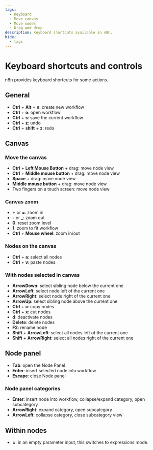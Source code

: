```yaml
---
tags:
  - Keyboard
  - Move canvas
  - Move nodes
  - Drag and drop
description: Keyboard shortcuts available in n8n.
hide:
  - tags
---
```


# Keyboard shortcuts and controls

n8n provides keyboard shortcuts for some actions.

## General
 
 - **Ctrl** + **Alt** + **n**: create new workflow
 - **Ctrl** + **o**: open workflow
 - **Ctrl** + **s**: save the current workflow 
 - **Ctrl** + **z**: undo
 - **Ctrl** + **shift** + **z**: redo

## Canvas

### Move the canvas

 - **Ctrl** + **Left Mouse Button** + drag: move node view
 - **Ctrl** + **Middle mouse button** + drag: move node view
 - **Space** + drag: move node view
 - **Middle mouse button** + drag: move node view
 - Two fingers on a touch screen: move node view

### Canvas zoom

- **+** or **=**: zoom in
- **-** or **_**: zoom out
- **0**: reset zoom level
- **1**: zoom to fit workflow
- **Ctrl** + **Mouse wheel**: zoom in/out

### Nodes on the canvas

- **Ctrl** + **a**: select all nodes
- **Ctrl** + **v**: paste nodes

### With nodes selected in canvas

 - **ArrowDown**: select sibling node below the current one
 - **ArrowLeft**: select node left of the current one
 - **ArrowRight**: select node right of the current one
 - **ArrowUp**: select sibling node above the current one
 - **Ctrl** + **c**: copy nodes
 - **Ctrl** + **x**: cut nodes
 - **d**: deactivate nodes
 - **Delete**: delete nodes
 - **F2**: rename node
 - **Shift** + **ArrowLeft**: select all nodes left of the current one
 - **Shift** + **ArrowRight**: select all nodes right of the current one

## Node panel

 - **Tab**: open the Node Panel
 - **Enter**: insert selected node into workflow
 - **Escape**: close Node panel

### Node panel categories

- **Enter**: insert node into workflow, collapse/expand category, open subcategory
- **ArrowRight**: expand category, open subcategory 
- **ArrowLeft**: collapse category, close subcategory view

## Within nodes

- **=**: in an empty parameter input, this switches to expressions mode.
